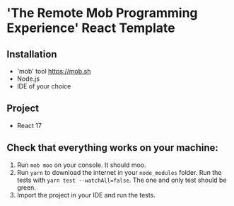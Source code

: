# 'The Remote Mob Programming Experience' React Template

## Installation

- 'mob' tool https://mob.sh
- Node.js
- IDE of your choice

## Project

- React 17

## Check that everything works on your machine:

1. Run `mob moo` on your console. It should moo.
2. Run `yarn` to download the internet in your `node_modules` folder. Run the tests with `yarn test --watchAll=false`. The one and only test should be green.
3. Import the project in your IDE and run the tests.
